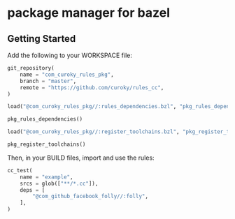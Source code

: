 # package manager for bazel

## Getting Started

Add the following to your WORKSPACE file:

```python
git_repository(
    name = "com_curoky_rules_pkg",
    branch = "master",
    remote = "https://github.com/curoky/rules_cc",
)

load("@com_curoky_rules_pkg//:rules_dependencies.bzl", "pkg_rules_dependencies")

pkg_rules_dependencies()

load("@com_curoky_rules_pkg//:register_toolchains.bzl", "pkg_register_toolchains")

pkg_register_toolchains()

```

Then, in your BUILD files, import and use the rules:

```python
cc_test(
    name = "example",
    srcs = glob(["**/*.cc"]),
    deps = [
        "@com_github_facebook_folly//:folly",
    ],
)
```
